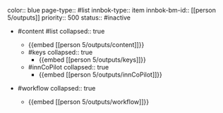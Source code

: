 color:: blue
page-type:: #list
innbok-type:: item
innbok-bm-id:: [[person 5/outputs]]
priority:: 500
status:: #inactive

- #content #list
  collapsed:: true
	- {{embed [[person 5/outputs/content]]}}
  - #keys
    collapsed:: true
	  - {{embed [[person 5/outputs/keys]]}}
  - #innCoPilot
    collapsed:: true
	  - {{embed [[person 5/outputs/innCoPilot]]}}

- #workflow
  collapsed:: true
	- {{embed [[person 5/outputs/workflow]]}}






